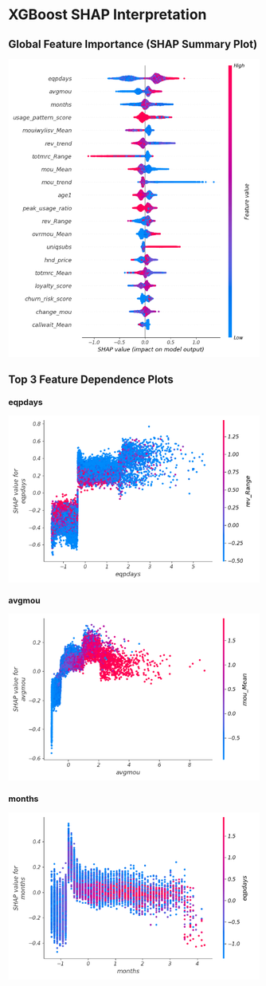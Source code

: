 # XGBoost SHAP Interpretation

## Global Feature Importance (SHAP Summary Plot)
![SHAP Summary](xgboost_shap_summary.png)

## Top 3 Feature Dependence Plots
### eqpdays
![SHAP Dependence eqpdays](xgboost_shap_dependence_eqpdays.png)

### avgmou
![SHAP Dependence avgmou](xgboost_shap_dependence_avgmou.png)

### months
![SHAP Dependence months](xgboost_shap_dependence_months.png)


